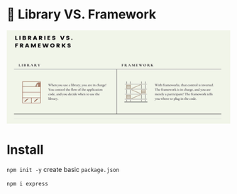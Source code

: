 # 💜 Library VS. Framework

<img src="../images/Back-end/library-framework.png">

# Install

`npm init -y` create basic `package.json`

`npm i express`
